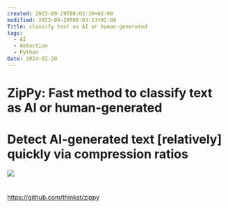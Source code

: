 ```yaml
---
created: 2023-09-29T08:03:10+02:00
modified: 2023-09-29T08:03:13+02:00
Title: classify text as AI or human-generated
tags:
  - AI
  - detection
  - Python
Date: 2024-02-20
---
```

# ZipPy: Fast method to classify text as AI or human-generated

# Detect AI-generated text [relatively] quickly via compression ratios

![](Pasted%20image%2020240220164354.png)

# 
https://github.com/thinkst/zippy
